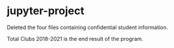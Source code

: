 # jupyter-project

Deleted the four files containing confidential student information.

Total Clubs 2018-2021 is the end result of the program.

